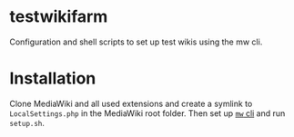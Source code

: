 # testwikifarm
Configuration and shell scripts to set up test wikis using the mw cli.

# Installation
Clone MediaWiki and all used extensions and create a symlink to `LocalSettings.php` in the MediaWiki root folder. Then set up [`mw` cli](https://www.mediawiki.org/wiki/Cli) and run `setup.sh`.
